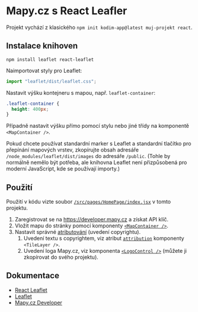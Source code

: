 # Mapy.cz s React Leafler

Projekt vychází z klasického `npm init kodim-app@latest muj-projekt react`.

## Instalace knihoven

```shell
npm install leaflet react-leaflet
```

Naimportovat styly pro Leaflet:

```javascript
import "leaflet/dist/leaflet.css";
```

Nastavit výšku kontejneru s mapou, např. `leaflet-container`:
```css
.leaflet-container {
  height: 400px;
}
```

Případně nastavit výšku přímo pomocí stylu nebo jiné třídy na komponentě `<MapContainer />`.

Pokud chcete používat standardní marker s Leaflet a standardní tlačítko pro přepínání mapových vrstev, zkopírujte obsah adresáře `/node_modules/leaflet/dist/images` do adresáře `/public`. (Tohle by normálně nemělo být potřeba, ale knihovna Leaflet není přizpůsobená pro moderní JavaScript, kde se používají importy.)

## Použití
Použití v kódu vizte soubor [`/src/pages/HomePage/index.jsx`](https://github.com/FilipJirsak-Czechitas/react-leaflet-mapy/blob/main/src/pages/HomePage/index.jsx) v tomto projektu.

1. Zaregistrovat se na https://developer.mapy.cz a získat API klíč.
1. Vložit mapu do stránky pomocí komponenty [`<MapContainer />`](https://github.com/FilipJirsak-Czechitas/react-leaflet-mapy/blob/f5660e7e476c1e16a167e9207b0bda8c0d62793b/src/pages/HomePage/index.jsx#L39-L55).
1. Nastavit správné [atributování](https://developer.mapy.cz/rest-api/atributovani/) (uvedení copyrightu).
    1. Uvedení textu s copyrightem, viz atribut [`attribution`](https://github.com/FilipJirsak-Czechitas/react-leaflet-mapy/blob/f5660e7e476c1e16a167e9207b0bda8c0d62793b/src/pages/HomePage/index.jsx#L43) komponenty `<TileLayer />`.
    1. Uvedení loga Mapy.cz, viz komponenta [`<LogoControl />`](https://github.com/FilipJirsak-Czechitas/react-leaflet-mapy/blob/f5660e7e476c1e16a167e9207b0bda8c0d62793b/src/pages/HomePage/index.jsx#L17-L28) (můžete ji zkopírovat do svého projektu).

## Dokumentace
* [React Leaflet](https://react-leaflet.js.org/)
* [Leaflet](https://leafletjs.com)
* [Mapy.cz Developer](https://developer.mapy.cz/)
